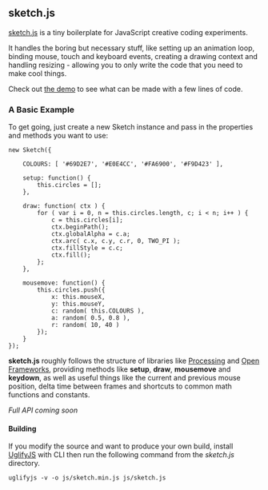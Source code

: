 
## sketch.js

[sketch.js](https://github.com/soulwire/sketch.js) is a tiny boilerplate for JavaScript creative coding experiments.

It handles the boring but necessary stuff, like setting up an animation loop, binding mouse, touch and keyboard events, creating a drawing context and handling resizing - allowing you to only write the code that you need to make cool things.

Check out [the demo](http://soulwire.github.com/sketch.js/) to see what can be made with a few lines of code.

### A Basic Example

To get going, just create a new Sketch instance and pass in the properties and methods you want to use:

	new Sketch({

		COLOURS: [ '#69D2E7', '#E0E4CC', '#FA6900', '#F9D423' ],

		setup: function() {
			this.circles = [];
		},

		draw: function( ctx ) {
			for ( var i = 0, n = this.circles.length, c; i < n; i++ ) {
				c = this.circles[i];
				ctx.beginPath();
				ctx.globalAlpha = c.a;
				ctx.arc( c.x, c.y, c.r, 0, TWO_PI );
				ctx.fillStyle = c.c;
				ctx.fill();
			};
		},

		mousemove: function() {
			this.circles.push({
				x: this.mouseX,
				y: this.mouseY,
				c: random( this.COLOURS ),
				a: random( 0.5, 0.8 ),
				r: random( 10, 40 )
			});
		}
	});

__sketch.js__ roughly follows the structure of libraries like [Processing](http://processing.org/) and [Open Frameworks](http://www.openframeworks.cc/), providing methods like __setup__, __draw__, __mousemove__ and __keydown__, as well as useful things like the current and previous mouse position, delta time between frames and shortcuts to common math functions and constants.

_Full API coming soon_

#### Building

If you modify the source and want to produce your own build, install [UglifyJS](https://github.com/mishoo/UglifyJS) with CLI then run the following command from the _sketch.js_ directory.

	uglifyjs -v -o js/sketch.min.js js/sketch.js